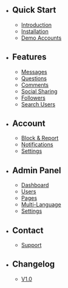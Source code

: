 - ## Quick Start
    - [Introduction](/docs/{{version}}/introduction)
    - [Installation](/docs/{{version}}/installation)
    - [Demo Accounts](/docs/{{version}}/demo-accounts)

- ## Features
    - [Messages](/docs/{{version}}/features/messages)
    - [Questions](/docs/{{version}}/features/questions)
    - [Comments](/docs/{{version}}/features/comments)
    - [Social Sharing](/docs/{{version}}/features/social-sharing)
    - [Followers](/docs/{{version}}/features/followers)
    - [Search Users](/docs/{{version}}/features/search-users)

- ## Account
    - [Block & Report](/docs/{{version}}/settings/block-report)
    - [Notifications](/docs/{{version}}/settings/notifications)
    - [Settings](/docs/{{version}}/settings/settings)
    
- ## Admin Panel
    - [Dashboard](/docs/{{version}}/admin/dashboard)
    - [Users](/docs/{{version}}/admin/users)
    - [Pages](/docs/{{version}}/admin/pages)
    - [Multi-Language](/docs/{{version}}/admin/multi-language)
    - [Settings](/docs/{{version}}/admin/settings)

- ## Contact
    - [Support](/docs/{{version}}/contact/support)

- ## Changelog
    - [V1.0](/docs/{{version}}/changelog/V1.0)